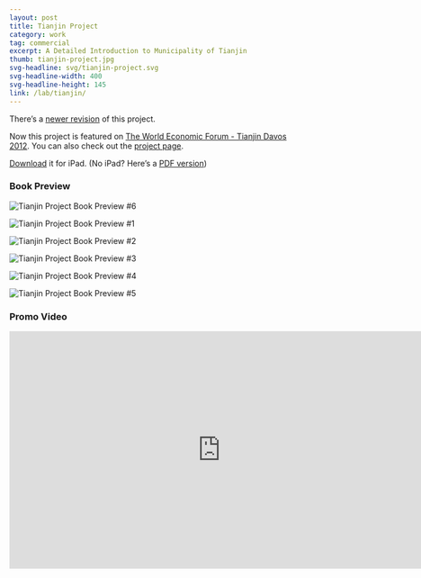 ```yaml
---
layout: post
title: Tianjin Project
category: work
tag: commercial
excerpt: A Detailed Introduction to Municipality of Tianjin
thumb: tianjin-project.jpg
svg-headline: svg/tianjin-project.svg
svg-headline-width: 400
svg-headline-height: 145
link: /lab/tianjin/
---
```


<p class=note>There&rsquo;s a <a href="{% post_url /work/commercial/2013-10-29-tianjin-project-revision %}">newer revision</a> of this project.</p>

<p class=note>Now this project is featured on <a href="{% post_url /work/commercial/2012-07-26-tianjin-project-wef %}">The World Economic Forum - Tianjin Davos 2012</a>. You can also check out the <a href="/lab/tianjin/">project page</a>.</p>

<p class=download><a href="http://dl.sparanoid.com/Tianjin.ibooks">Download</a> it for iPad. (No iPad? Here’s a <a href="http://dl.sparanoid.com/Tianjin.pdf">PDF version</a>)</p>

<h3>Book Preview</h3>

<p><img src="{{ site.data.var.file }}/tianjin-project-preview-merged.jpg" alt="Tianjin Project Book Preview #6"></p>

<p><img src="{{ site.data.var.file }}/tianjin-project-preview-01.jpg" alt="Tianjin Project Book Preview #1"></p>

<p><img src="{{ site.data.var.file }}/tianjin-project-preview-02.jpg" alt="Tianjin Project Book Preview #2"></p>

<p><img src="{{ site.data.var.file }}/tianjin-project-preview-03.jpg" alt="Tianjin Project Book Preview #3"></p>

<p><img src="{{ site.data.var.file }}/tianjin-project-preview-04.jpg" alt="Tianjin Project Book Preview #4"></p>

<p><img src="{{ site.data.var.file }}/tianjin-project-preview-05.jpg" alt="Tianjin Project Book Preview #5"></p>

<h3>Promo Video</h3>
<iframe src="http://player.vimeo.com/video/54786277?title=0&amp;byline=0&amp;portrait=0&amp;badge=0&amp;color=ee3344" width="750" height="422" frameborder="0" webkitAllowFullScreen mozallowfullscreen allowFullScreen></iframe>
